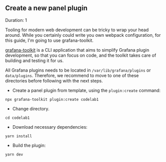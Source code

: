 ## Create a new panel plugin

Duration: 1

Tooling for modern web development can be tricky to wrap your head around. While you certainly could write you own webpack configuration, for this guide, I'm going to use grafana-toolkit.

[grafana-toolkit](https://github.com/grafana/grafana/tree/master/packages/grafana-toolkit) is a CLI application that aims to simplify Grafana plugin development, so that you can focus on code, and the toolkit takes care of building and testing it for us.

All Grafana plugins needs to be located in `/var/lib/grafana/plugins` or `data/plugins`. Therefore, we recommend to move to one of these directories before following with the next steps.

- Create a panel plugin from template, using the `plugin:create` command:

```
npx grafana-toolkit plugin:create codelab1
```

- Change directory.

```
cd codelab1
```

- Download necessary dependencies:

```
yarn install
```

- Build the plugin:

```
yarn dev
```
